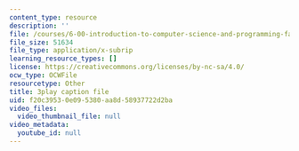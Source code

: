```yaml
---
content_type: resource
description: ''
file: /courses/6-00-introduction-to-computer-science-and-programming-fall-2008/f20c39530e095380aa8d58937722d2ba_QJ_MPc0TobI.vtt
file_size: 51634
file_type: application/x-subrip
learning_resource_types: []
license: https://creativecommons.org/licenses/by-nc-sa/4.0/
ocw_type: OCWFile
resourcetype: Other
title: 3play caption file
uid: f20c3953-0e09-5380-aa8d-58937722d2ba
video_files:
  video_thumbnail_file: null
video_metadata:
  youtube_id: null
---
```

